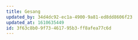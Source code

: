 ```yaml
---
title: Gesang
updated_by: 34d4dc92-ec1a-4900-9a81-ed8dd8606f23
updated_at: 1610635449
id: 3f63c8b0-9f73-4617-95b3-ff8afea77c6d
---
```

